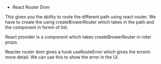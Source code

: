 - React Router Dom

This gives you the ability to route the different path using react router. We have to create the using createBrowerRouter which takes in the path and the component in fornm of list.

React provider is a component which takes createBrowerRouter in roter props.

Reacter router dom gives a hook useRouteError which gives the errorin more detail. We can use this to show the error in the UI.
